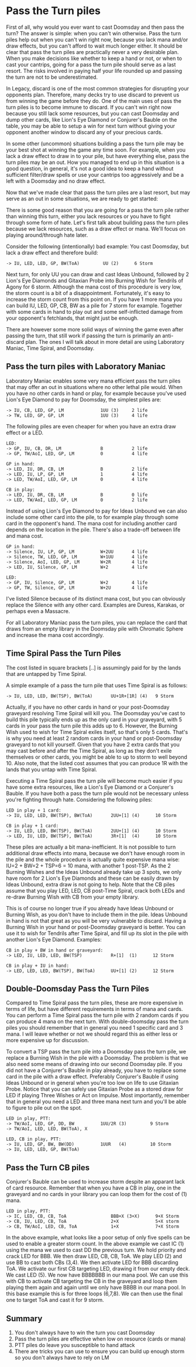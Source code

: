 # Pass the Turn piles

First of all, why would you ever want to cast Doomsday and then pass the 
turn? The answer is simple: when you can't win otherwise. Pass the turn 
piles help out when you can't win right now, because you lack mana 
and/or draw effects, but you can't afford to wait much longer either. It 
should be clear that pass the turn piles are practically never a very 
desirable plan. When you make decisions like whether to keep a hand or 
not, or when to cast your cantrips, going for a pass the turn pile 
should serve as a last resort. The risks involved in paying half your 
life rounded up and passing the turn are not to be underestimated.

In Legacy, discard is one of the most common strategies for disrupting 
your opponents plan. Therefore, many decks try to use discard to prevent 
us from winning the game before they do. One of the main uses of pass 
the turn piles is to become immune to discard. If you can't win right 
now because you still lack some resources, but you can cast Doomsday and 
dump other cards, like Lion's Eye Diamond or Conjurer's Bauble on 
the table, you may be able to setup a win for next turn without giving 
your opponent another window to discard any of your precious cards.

In some other (uncommon) situations building a pass the turn pile may be 
your best shot at winning the game any time soon. For example, when you 
lack a draw effect to draw in to your pile, but have everything else, 
pass the turn piles may be an out. How you managed to end up in this 
situation is a good question, in general, it's not a good idea to keep a 
hand without sufficient filter/draw spells or use your cantrips too 
aggressively and be a left with a Doomsday and no draw effect.

Now that we've made clear that pass the turn piles are a last 
resort, but may serve as an out in some situations, we are ready 
to get started:

There is some good reason that you are going for a pass the turn pile 
rather than winning this turn, either you lack resources or you have to 
fight through some form of hate. Let's first talk about building pass 
the turn piles because we lack resources, such as a draw effect or mana. 
We'll focus on playing around/through hate later.

Consider the following (intentionally) bad example: You cast 
Doomsday, but lack a draw effect and therefore build:
```
-> IU, LED, LED, GP, BW(ToA)         UU (2)      6 Storm
```
Next turn, for only UU you can draw and cast Ideas Unbound, followed 
by 2 Lion's Eye Diamonds and Gitaxian Probe into Burning Wish for 
Tendrils of Agony for 6 storm. Although the mana cost of this 
procedure is very low, the storm count is a bit of a disappointment. 
Fortunately, it's easy to increase the storm count from this point 
on. If you have 1 more mana you can build IU, LED, GP, CB, BW as a 
pile for 7 storm for example. Together with some cards in hand to 
play out and some self-inflicted damage from your opponent's 
fetchlands, that might just be enough.

There are however some more solid ways of winning the game even after 
passing the turn, that still work if passing the turn is primarily an 
anti-discard plan. The ones I will talk about in more detail are 
using Laboratory Maniac, Time Spiral, and Doomsday.

## Pass the turn piles with Laboratory Maniac

Laboratory Maniac enables some very mana efficient pass the turn piles 
that may offer an out in situations where no other lethal pile would. 
When you have no other cards in hand or play, for example because you've 
used Lion's Eye Diamond to pay for Doomsday, the simplest piles are:
```
-> IU, CB, LED, GP, LM              1UU (3)     2 life
-> TW, LED, GP, GP, LM              1UU (3)     4 life
```

The following piles are even cheaper for when you have an extra draw
effect or a LED.

```
LED:
-> GP, IU, CB, DR, LM               B           2 life
-> GP, TW/AoI, LED, GP, LM          0           4 life

GP in hand:
-> LED, IU, DR, CB, LM              B           2 life
-> LED, IU, LP, GP, LM              1           4 life
-> LED, TW/AoI, LED, GP, LM         0           4 life

CB in play:
-> LED, IU, DR, CB, LM              B           0 life
-> LED, TW/AoI, LED, GP, LM         0           2 life
```

Instead of using Lion's Eye Diamond to pay for Ideas Unbound we can also 
include some other card into the pile, to for example play through some 
card in the opponent's hand. The mana cost for including another card 
depends on the location in the pile. There's also a trade-off between 
life and mana cost.

```
GP in hand:
-> Silence, IU, LP, GP, LM          W+2UU       4 life
-> Silence, TW, LED, GP, LM         W+1UU       4 life
-> Silence, AoI, LED, GP, LM        W+2R        4 life
-> LED, IU, Silence, GP, LM         W+2         4 life

LED:
-> GP, IU, Silence, GP, LM          W+2         4 life
-> GP, TW, Silence, GP, LM          W+2U        4 life
```
I've listed Silence because of its distinct mana cost, but you can 
obviously replace the Silence with any other card. Examples are Duress, 
Karakas, or perhaps even a Massacre.

For all Laboratory Maniac pass the turn piles, you can replace the 
card that draws from an empty library in the Doomsday pile with 
Chromatic Sphere and increase the mana cost accordingly.

## Time Spiral Pass the Turn Piles

The cost listed in square brackets [..] is assumingly paid for by the 
lands that are untapped by Time Spiral.

A simple example of a pass the turn pile that uses Time Spiral is as follows:

```
-> IU, LED, LED, BW(TSP), BW(ToA)       UU+1R+[1R] (4)   9 Storm
```

Actually, if you have no other cards in hand or your post-Doomsday 
graveyard resolving Time Spiral will kill you. The Doomsday you've cast 
to build this pile typically ends up as the only card in your graveyard, 
with 5 cards in your pass the turn pile this adds up to 6. However, the 
Burning Wish used to wish for Time Spiral exiles itself, so that's only 
5 cards. That's is why you need at least 2 random cards in your hand or 
post-Doomsday graveyard to not kill yourself. Given that you have 2 
extra cards that you may cast before and after the Time Spiral, as long 
as they don't exile themselves or other cards, you might be able to up 
to storm to well beyond 10. Also note, that the listed cost assumes that 
you can produce 1R with the lands that you untap with Time Spiral.

Executing a Time Spiral pass the turn pile will become much easier if 
you have some extra resources, like a Lion's Eye Diamond or a
Conjurer's Bauble. If you have both a pass the turn pile would not be
necessary unless you're fighting through hate. Considering the following
piles:

```
LED in play + 1 card:
-> IU, LED, LED, BW(TSP), BW(ToA)       2UU+[1] (4)      10 Storm

CB in play + 1 card:
-> IU, LED, LED, BW(TSP), BW(ToA)       2UU+[1] (4)      10 Storm
-> LED, IU, LED, BW(TSP), BW(ToA)       3R+[1]  (4)      10 Storm
```

These piles are actually a bit mana-inefficient. It is not possible to 
turn additional draw effects into mana, because we don't have enough 
room in the pile and the whole procedure is actually quite expensive 
mana wise: IU=2 + BW=2 + TSP=6 = 10 mana, with another 1 post-TSP. As 
the 2 Burning Wishes and the Ideas Unbound already take up 3 spots, we 
only have room for 2 Lion's Eye Diamonds and these can be easily drawn 
by Ideas Unbound, extra draw is not going to help. Note that the CB 
piles assume that you play LED, LED, CB post-Time Spiral, crack both 
LEDs and re-draw Burning Wish with CB from your empty library.

This is of course no longer true if you already have Ideas Unbound or 
Burning Wish, as you don't have to include them in the pile. Ideas 
Unbound in hand is not that great as you will be very vulnerable to 
discard. Having a Burning Wish in your hand or post-Doomsday graveyard 
is better. You can use it to wish for Tendrils after Time Spiral, and 
fill up its slot in the pile with another Lion's Eye Diamond. Examples:

```
CB in play + BW in hand or graveyard:
-> LED, IU, LED, LED, BW(TSP)           R+[1]  (1)      12 Storm

CB in play + IU in hand:
-> LED, LED, LED, BW(TSP), BW(ToA)      UU+[1] (2)      12 Storm
```

## Double-Doomsday Pass the Turn Piles

Compared to Time Spiral pass the turn piles, these are more expensive in 
terms of life, but have different requirements in terms of mana and 
cards. You can perform a Time Spiral pass the turn pile with 2 random 
cards if you can produce 4 mana on the next turn. With double-doomsday 
pass the turn piles you should remember that in general you need 1 
specific card and 3 mana. I will leave whether or not we should regard 
this as either less or more expensive up for discussion.

To convert a TSP pass the turn pile into a Doomsday pass the turn pile, 
we replace a Burning Wish in the pile with a Doomsday. The problem is 
that we also need some means of drawing into our second Doomsday pile. 
If you did not have a Conjurer's Bauble in play already, you have to 
replace some card in the pile with a draw effect. Preferably Conjurer's 
Bauble if using Ideas Unbound or in general when you're too low on life 
to use Gitaxian Probe. Notice that you can safely use Gitaxian Probe as a
stored draw for LED if playing Three Wishes or Act on Impulse.
Most importantly, remember that in general you need a LED and three 
mana next turn and you'll be able to figure to pile out on the spot.

```
LED in play, PTT:
-> TW/AoI, LED, GP, DD, BW          1UU/2R (3)         9 Storm
-> TW/AoI, LED, LED, BW(ToA), X

LED, CB in play, PTT:
-> IU, LED, GP, BW, BW(DD)          1UUR   (4)         10 Storm
-> IU, LED, LED, GP, BW(ToA)
```

## Pass the Turn CB piles

Conjurer's Bauble can be used to increase storm
despite an apparant lack of card resource. Remember that
when you have a CB in play, one in the graveyard and no cards in your
library you can loop them for the cost of (1) mana.  

```
LED in play, PTT:
-> IC, LED, CB, CB, ToA                 BBB+X (3+X)      9+X Storm
-> CB, IU, LED, CB, ToA                 2+X              5+X storm
-> CB, TW/AoI, LED, CB, ToA             1+X              7+X Storm
```

In the above example, what looks like a poor setup of only five spells
can be used to enable a greater storm count. In the above example we cast
IC (1) using the mana we used to cast DD the previous turn. We hold priority and
crack LED for BBB. We then draw LED, CB, CB, ToA. We play LED (2) and use BB
to cast both CBs (3,4). We then activate LED for BBB discarding ToA. We activate
our first CB targeting LED, drawing it from our empty deck. We cast LED (5). 
We now have BBBBBBB in our mana pool. We can use this with CB to activate 
CB targeting the CB in the graveyard and loop them playing them again and again
until we only have BBBB in our mana pool. In this base example this is for three 
loops (6,7,8). We can then use the final one to target ToA and cast it for 9 storm.


## Summary   

1. You don't always have to win the turn you cast Doomsday   
2. Pass the turn piles are effective when low on resource (cards or mana)   
3. PTT piles do leave you susceptible to hand attack    
4. There are tricks you can use to ensure you can build up enough storm so you don't always have to rely on LM    



